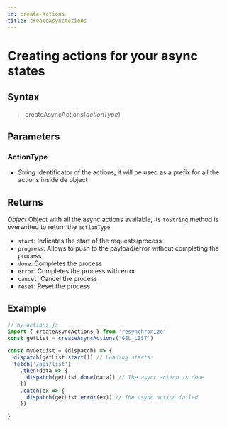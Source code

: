 ```yaml
---
id: create-actions
title: createAsyncActions
---
```


# Creating actions for your async states

## Syntax

> createAsyncActions(*actionType*)

## Parameters

### ActionType
- *String* Identificator of the actions, it will be used as a prefix for all the actions inside de object

## Returns
*Object* Object with all the async actions available, its `toString` method is overwrited to return the `actionType`
 - `start`: Indicates the start of the requests/process
 - `progress`: Allows to push to the payload/error without completing the process
 - `done`: Completes the process
 - `error`: Completes the process with error
 - `cancel`: Cancel the process
 - `reset`: Reset the process

## Example
```javascript
// my-actions.js
import { createAsyncActions } from 'resynchronize'
const getList = createAsyncActions('GEL_LIST')

const myGetList = (dispatch) => {
  dispatch(getList.start()) // Loading starts
  fetch('/api/list')
    .then(data => {
      dispatch(getList.done(data)) // The async action is done
    })
    .catch(ex => {
      dispatch(getList.error(ex)) // The async action failed
    })

}
```

